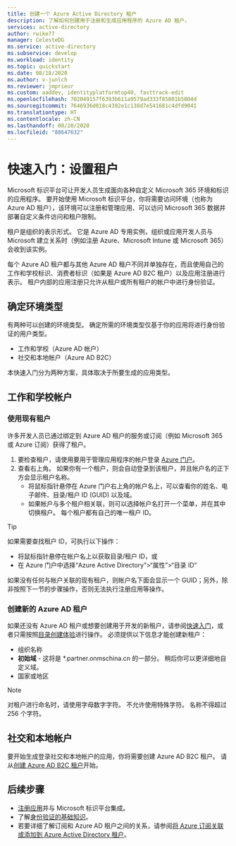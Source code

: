 ```yaml
---
title: 创建一个 Azure Active Directory 租户
description: 了解如何创建用于注册和生成应用程序的 Azure AD 租户。
services: active-directory
author: rwike77
manager: CelesteDG
ms.service: active-directory
ms.subservice: develop
ms.workload: identity
ms.topic: quickstart
ms.date: 08/18/2020
ms.author: v-junlch
ms.reviewer: jmprieur
ms.custom: aaddev, identityplatformtop40, fasttrack-edit
ms.openlocfilehash: 702049157f6393b611a9579ad333f85801b5804d
ms.sourcegitcommit: 7646936d018c4392e1c138d7e541681c4dfd9041
ms.translationtype: HT
ms.contentlocale: zh-CN
ms.lasthandoff: 08/20/2020
ms.locfileid: "88647632"
---
```

# <a name="quickstart-set-up-a-tenant"></a>快速入门：设置租户

Microsoft 标识平台可让开发人员生成面向各种自定义 Microsoft 365 环境和标识的应用程序。 要开始使用 Microsoft 标识平台，你将需要访问环境（也称为 Azure AD 租户），该环境可以注册和管理应用、可以访问 Microsoft 365 数据并部署自定义条件访问和租户限制。

租户是组织的表示形式。 它是 Azure AD 专用实例，组织或应用开发人员与 Microsoft 建立关系时（例如注册 Azure、Microsoft Intune 或 Microsoft 365）会收到该实例。

每个 Azure AD 租户都与其他 Azure AD 租户不同并单独存在，而且使用自己的工作和学校标识、消费者标识（如果是 Azure AD B2C 租户）以及应用注册进行表示。 租户内部的应用注册只允许从租户或所有租户的帐户中进行身份验证。

## <a name="determining-environment-type"></a>确定环境类型

有两种可以创建的环境类型。 确定所需的环境类型仅基于你的应用将进行身份验证的用户类型。

* 工作和学校（Azure AD 帐户） 
* 社交和本地帐户（Azure AD B2C）

本快速入门分为两种方案，具体取决于所要生成的应用类型。

## <a name="work-and-school-accounts"></a>工作和学校帐户

### <a name="use-an-existing-tenant"></a>使用现有租户

许多开发人员已通过绑定到 Azure AD 租户的服务或订阅（例如 Microsoft 365 或 Azure 订阅）获得了租户。

1. 要检查租户，请使用要用于管理应用程序的帐户登录 [Azure 门户](https://portal.azure.cn)。
1. 查看右上角。 如果你有一个租户，则会自动登录到该租户，并且帐户名的正下方会显示租户名称。
   * 将鼠标指针悬停在 Azure 门户右上角的帐户名上，可以查看你的姓名、电子邮件、目录/租户 ID (GUID) 以及域。
   * 如果帐户与多个租户相关联，则可以选择帐户名打开一个菜单，并在其中切换租户。 每个租户都有自己的唯一租户 ID。

> [!TIP]
> 如果需要查找租户 ID，可执行以下操作：
> * 将鼠标指针悬停在帐户名上以获取目录/租户 ID，或
> * 在 Azure 门户中选择“Azure Active Directory”>“属性”>“目录 ID”

如果没有任何与帐户关联的现有租户，则帐户名下面会显示一个 GUID；另外，除非按照下一节的步骤操作，否则无法执行注册应用等操作。

### <a name="create-a-new-azure-ad-tenant"></a>创建新的 Azure AD 租户

如果还没有 Azure AD 租户或想要创建用于开发的新租户，请参阅[快速入门](../fundamentals/active-directory-access-create-new-tenant.md)，或者只需按照[目录创建体验](https://portal.azure.cn/#create/Microsoft.AzureActiveDirectory)进行操作。 必须提供以下信息才能创建新租户：

- 组织名称
- **初始域** - 这将是 *.partner.onmschina.cn 的一部分。 稍后你可以更详细地自定义域。
- 国家或地区

> [!NOTE]
> 对租户进行命名时，请使用字母数字字符。 不允许使用特殊字符。 名称不得超过 256 个字符。

## <a name="social-and-local-accounts"></a>社交和本地帐户

要开始生成登录社交和本地帐户的应用，你将需要创建 Azure AD B2C 租户。 请从[创建 Azure AD B2C 租户](../../active-directory-b2c/tutorial-create-tenant.md)开始。

## <a name="next-steps"></a>后续步骤

* [注册应用](quickstart-register-app.md)并与 Microsoft 标识平台集成。 
* 了解[身份验证的基础知识](./authentication-vs-authorization.md)。
* 若要详细了解订阅和 Azure AD 租户之间的关系，请参阅[将 Azure 订阅关联或添加到 Azure Active Directory 租户](../fundamentals/active-directory-how-subscriptions-associated-directory.md)。

